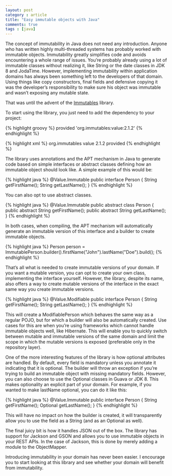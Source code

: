 ```yaml
---
layout: post
category : article
title: "Easy immutable objects with Java"
comments: true
tags : [java]
---
```


The concept of immutability in Java does not need any introduction. Anyone who has written highly multi-threaded systems has probably worked with immutable objects. Immutability greatly simplifies code and avoids encountering a whole range of issues. You’re probably already using a lot of immutable classes without realizing it, like String or the date classes in JDK 8 and JodaTime. However, implementing immutability within application domains has always been something left to the developers of that domain. Using things like copy constructors, final fields and defensive copying it was the developer’s responsibility to make sure his object was immutable and wasn’t exposing any mutable state.

That was until the advent of the [Immutables](http://immutables.org) library.

To start using the library, you just need to add the dependency to your project:

{% highlight groovy %}
provided 'org.immutables:value:2.1.2'
{% endhighlight %}

{% highlight xml %}
<dependency>
  <groupId>org.immutables</group>
  <artifactId>value</artifactId>
  <version>2.1.2</version>
  <scope>provided</scope>
</dependency>
{% endhighlight %}

The library uses annotations and the APT mechanism in Java to generate code based on simple interfaces or abstract classes defining how an immutable object should look like. A simple example of this would be:

{% highlight java %}
@Value.Immutable
public interface Person {
  String getFirstName();
  String getLastName();
}
{% endhighlight %}

You can also opt to use abstract classes.

{% highlight java %}
@Value.Immutable
public abstract class Person {
  public abstract String getFirstName();
  public abstract String getLastName();
}
{% endhighlight %}

In both cases, when compiling, the APT mechanism will automatically generate an immutable version of this interface and a builder to create immutable objects.

{% highlight java %}
Person person = ImmutablePerson.builder().firstName("John").lastName("Doe").build();
{% endhighlight %}

That’s all what is needed to create immutable versions of your domain. If you want a mutable version, you can opt to create your own class, implementing the interface yourself. However, the library, despite its name, also offers a way to create mutable versions of the interface in the exact same way you create immutable versions.

{% highlight java %}
@Value.Modifiable
public interface Person {
  String getFirstName();
  String getLastName();
}
{% endhighlight %}

This will create a ModifiablePerson which behaves the same way as a regular POJO, but for which a builder will also be automatically created. Use cases for this are when you’re using frameworks which cannot handle immutable objects well, like Hibernate. This will enable you to quickly switch between mutable and immutable versions of the same domain and limit the scope in which the mutable versions is exposed (preferable only in the repository layer).

One of the more interesting features of the library is how optional attributes are handled. By default, every field is mandatory unless you annotate it indicating that it is optional. The builder will throw an exception if you’re trying to build an immutable object with missing mandatory fields. However, you can also choose to use the Optional classes in Guava or JDK 8. This makes optionality an explicit part of your domain. For example, if you wanted to make lastName optional, you can do it like this:

{% highlight java %}
@Value.Immutable
public interface Person {
  String getFirstName();
  Optional<String> getLastName();
}
{% endhighlight %}

This will have no impact on how the builder is created, it will transparently allow you to use the field as a String (and as an Optional as well).

The final juicy bit is how it handles JSON out of the box. The library has support for Jackson and GSON and allows you to use immutable objects in your REST APIs. In the case of Jackson, this is done by merely adding a module to the ObjectMapper.

Introducing immutability in your domain has never been easier. I encourage you to start looking at this library and see whether your domain will benefit from immutability.
